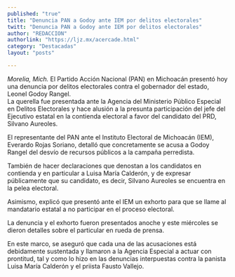 ```yaml
---
published: "true"
title: "Denuncia PAN a Godoy ante IEM por delitos electorales"
twitt: "Denuncia PAN a Godoy ante IEM por delitos electorales"
author: "REDACCION"
authorlink: "https://ljz.mx/acercade.html"
category: "Destacadas"
layout: "posts"

---
```




*Morelia, Mich.* El Partido Acción Nacional (PAN) en Michoacán presentó hoy una denuncia por delitos electorales contra el gobernador del estado, Leonel Godoy Rangel.  
  La querella fue presentada ante la Agencia del Ministerio Público Especial en Delitos Electorales y hace alusión a la presunta participación del jefe del Ejecutivo estatal en la contienda electoral a favor del candidato del PRD, Silvano Aureoles.



  El representante del PAN ante el Instituto Electoral de Michoacán (IEM), Everardo Rojas Soriano, detalló que concretamente se acusa a Godoy Rangel del desvío de recursos públicos a la campaña perredista.



  También de hacer declaraciones que denostan a los candidatos en contienda y en particular a Luisa María Calderón, y de expresar públicamente que su candidato, es decir, Silvano Aureoles se encuentra en la pelea electoral.



  Asimismo, explicó que presentó ante el IEM un exhorto para que se llame al mandatario estatal a no participar en el proceso electoral.



  La denuncia y el exhorto fueron presentados anoche y este miércoles se dieron detalles sobre el particular en rueda de prensa.



  En este marco, se aseguró que cada una de las acusaciones está debidamente sustentada y llamaron a la Agencia Especial a actuar con prontitud, tal y como lo hizo en las denuncias interpuestas contra la panista Luisa María Calderón y el priista Fausto Vallejo.

